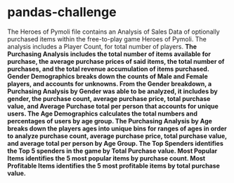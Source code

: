 # pandas-challenge

The Heroes of Pymoli file contains an Analysis of Sales Data of optionally purchased items within the free-to-play game Heroes of Pymoli. 
The analysis includes a Player Count, for total number of players. <b />
The Purchasing Analysis includes the total number of items available for purchase, the average purchase prices of said items, the total number of purchases, and the total revenue accumulation of items purchased. <b />
Gender Demographics breaks down the counts of Male and Female players, and accounts for unknowns.<b />
From the Gender breakdown, a Purchasing Analysis by Gender was able to be analyzed, it includes by gender, the purchase count, average purchase price, total purchase value, and Average Purchase total per person that accounts for unique users.<b />
The Age Demographics calculates the total numbers and percentages of users by age group. <b />
The Purchasing Analysis by Age breaks down the players ages into unique bins for ranges of ages in order to analyze purchase count, average purchase price, total purchase value, and average total per person by Age Group. <b />
The Top Spenders identifies the Top 5 spenders in the game by Total Purchase value. <b />
Most Popular Items identifies the 5 most popular items by purchase count.<b />
Most Profitable Items identifies the 5 most profitable items by total purchase value.<b />
